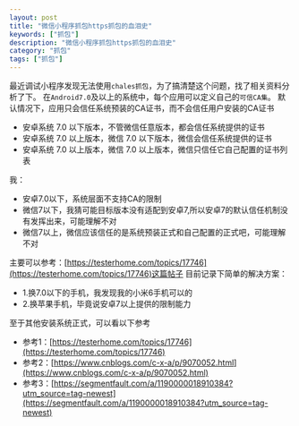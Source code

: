 ```yaml
---
layout: post
title: "微信小程序抓包https抓包的血泪史"
keywords: ["抓包"]
description: "微信小程序抓包https抓包的血泪史"
category: "抓包"
tags: ["抓包"]
---
```


最近调试小程序发现无法使用`chales抓包`，为了搞清楚这个问题，找了相关资料分析了下。
在`Android7.0`及以上的系统中，每个应用可以定义自己的`可信CA集`。
默认情况下，应用只会信任系统预装的CA证书，而不会信任用户安装的CA证书

- 安卓系统 7.0 以下版本，不管微信任意版本，都会信任系统提供的证书
- 安卓系统 7.0 以上版本，微信 7.0 以下版本，微信会信任系统提供的证书
- 安卓系统 7.0 以上版本，微信 7.0 以上版本，微信只信任它自己配置的证书列表

我：
* 安卓7.0以下，系统层面不支持CA的限制
* 微信7以下，我猜可能目标版本没有适配到安卓7,所以安卓7的默认信任机制没有发挥出来，可能理解不对
* 微信7以上，微信应该信任的是系统预装正式和自己配置的正式吧，可能理解不对

主要可以参考：[https://testerhome.com/topics/17746](https://testerhome.com/topics/17746)这篇帖子
目前记录下简单的解决方案：
* 1.换7.0以下的手机，我发现我的小米6手机可以的
* 2.换苹果手机，毕竟说安卓7以上提供的限制能力

至于其他安装系统正式，可以看以下参考
* 参考1：[https://testerhome.com/topics/17746](https://testerhome.com/topics/17746)
* 参考2：[https://www.cnblogs.com/c-x-a/p/9070052.html](https://www.cnblogs.com/c-x-a/p/9070052.html)
* 参考3：[https://segmentfault.com/a/1190000018910384?utm_source=tag-newest](https://segmentfault.com/a/1190000018910384?utm_source=tag-newest)
